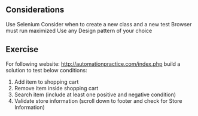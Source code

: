 ## Considerations

Use Selenium
Consider when to create a new class and a new test
Browser must run maximized
Use any Design pattern of your choice

## Exercise

For following website: http://automationpractice.com/index.php build a solution to test below conditions:

1. Add item to shopping cart 
2. Remove item inside shopping cart
3. Search item (include at least one positive and negative condition)
4. Validate store information (scroll down to footer and check for Store Information)